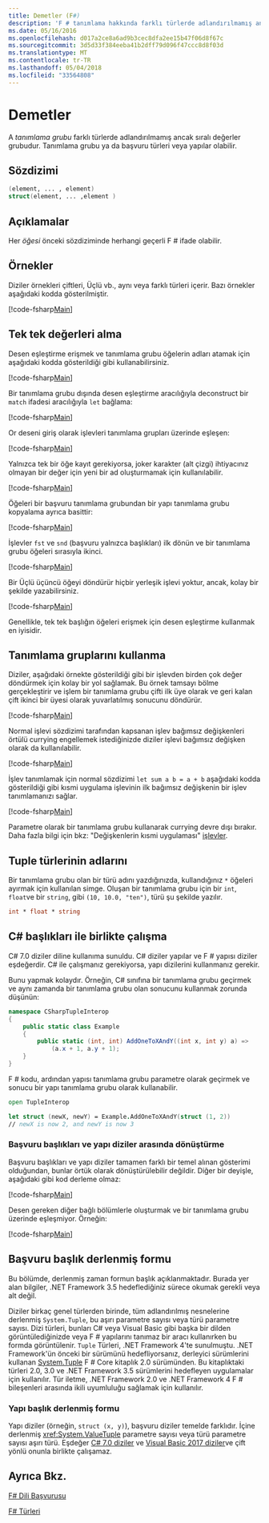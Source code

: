 ```yaml
---
title: Demetler (F#)
description: 'F # tanımlama hakkında farklı türlerde adlandırılmamış ancak sıralı değerler gruplandırması öğrenin.'
ms.date: 05/16/2016
ms.openlocfilehash: d017a2ce8a6ad9b3cec8dfa2ee15b47f06d8f67c
ms.sourcegitcommit: 3d5d33f384eeba41b2dff79d096f47ccc8d8f03d
ms.translationtype: MT
ms.contentlocale: tr-TR
ms.lasthandoff: 05/04/2018
ms.locfileid: "33564808"
---
```

# <a name="tuples"></a>Demetler

A *tanımlama grubu* farklı türlerde adlandırılmamış ancak sıralı değerler grubudur.  Tanımlama grubu ya da başvuru türleri veya yapılar olabilir.

## <a name="syntax"></a>Sözdizimi

```fsharp
(element, ... , element)
struct(element, ... ,element )
```
## <a name="remarks"></a>Açıklamalar
Her *öğesi* önceki sözdiziminde herhangi geçerli F # ifade olabilir.

## <a name="examples"></a>Örnekler
Diziler örnekleri çiftleri, Üçlü vb., aynı veya farklı türleri içerir. Bazı örnekler aşağıdaki kodda gösterilmiştir.

[!code-fsharp[Main](../../../samples/snippets/fsharp/tuples/basic-examples.fsx#L6-L21)]
    
## <a name="obtaining-individual-values"></a>Tek tek değerleri alma
Desen eşleştirme erişmek ve tanımlama grubu öğelerin adları atamak için aşağıdaki kodda gösterildiği gibi kullanabilirsiniz.

[!code-fsharp[Main](../../../samples/snippets/fsharp/tuples/basic-examples.fsx#L27-L29)]

Bir tanımlama grubu dışında desen eşleştirme aracılığıyla deconstruct bir `match` ifadesi aracılığıyla `let` bağlama:

[!code-fsharp[Main](../../../samples/snippets/fsharp/tuples/basic-examples.fsx#L34-L37)]

Or deseni giriş olarak işlevleri tanımlama grupları üzerinde eşleşen:

[!code-fsharp[Main](../../../samples/snippets/fsharp/tuples/basic-examples.fsx#L43-L47)]

Yalnızca tek bir öğe kayıt gerekiyorsa, joker karakter (alt çizgi) ihtiyacınız olmayan bir değer için yeni bir ad oluşturmamak için kullanılabilir.

[!code-fsharp[Main](../../../samples/snippets/fsharp/tuples/basic-examples.fsx#L53-L54)]

Öğeleri bir başvuru tanımlama grubundan bir yapı tanımlama grubu kopyalama ayrıca basittir:

[!code-fsharp[Main](../../../samples/snippets/fsharp/tuples/basic-examples.fsx#L62-L66)]

İşlevler `fst` ve `snd` (başvuru yalnızca başlıkları) ilk dönün ve bir tanımlama grubu öğeleri sırasıyla ikinci.

[!code-fsharp[Main](../../../samples/snippets/fsharp/tuples/basic-examples.fsx#L72-L73)]

Bir Üçlü üçüncü öğeyi döndürür hiçbir yerleşik işlevi yoktur, ancak, kolay bir şekilde yazabilirsiniz.

[!code-fsharp[Main](../../../samples/snippets/fsharp/tuples/basic-examples.fsx#L78-L78)]

Genellikle, tek tek başlığın öğeleri erişmek için desen eşleştirme kullanmak en iyisidir.

## <a name="using-tuples"></a>Tanımlama gruplarını kullanma
Diziler, aşağıdaki örnekte gösterildiği gibi bir işlevden birden çok değer döndürmek için kolay bir yol sağlamak. Bu örnek tamsayı bölme gerçekleştirir ve işlem bir tanımlama grubu çifti ilk üye olarak ve geri kalan çift ikinci bir üyesi olarak yuvarlatılmış sonucunu döndürür.

[!code-fsharp[Main](../../../samples/snippets/fsharp/tuples/basic-examples.fsx#L83-L86)]

Normal işlevi sözdizimi tarafından kapsanan işlev bağımsız değişkenleri örtülü currying engellemek istediğinizde diziler işlevi bağımsız değişken olarak da kullanılabilir.

[!code-fsharp[Main](../../../samples/snippets/fsharp/tuples/basic-examples.fsx#L88-L88)]

İşlev tanımlamak için normal sözdizimi `let sum a b = a + b` aşağıdaki kodda gösterildiği gibi kısmi uygulama işlevinin ilk bağımsız değişkenin bir işlev tanımlamanızı sağlar.

[!code-fsharp[Main](../../../samples/snippets/fsharp/tuples/basic-examples.fsx#L90-L94)]

Parametre olarak bir tanımlama grubu kullanarak currying devre dışı bırakır. Daha fazla bilgi için bkz: "Değişkenlerin kısmi uygulaması" [işlevler](functions/index.md).

## <a name="names-of-tuple-types"></a>Tuple türlerinin adlarını
Bir tanımlama grubu olan bir türü adını yazdığınızda, kullandığınız `*` öğeleri ayırmak için kullanılan simge. Oluşan bir tanımlama grubu için bir `int`, `float`ve bir `string`, gibi `(10, 10.0, "ten")`, türü şu şekilde yazılır.

```fsharp
int * float * string
```

## <a name="interoperation-with-c-tuples"></a>C# başlıkları ile birlikte çalışma

C# 7.0 diziler diline kullanıma sunuldu.  C# diziler yapılar ve F # yapısı diziler eşdeğerdir.  C# ile çalışmanız gerekiyorsa, yapı dizilerini kullanmanız gerekir.

Bunu yapmak kolaydır.  Örneğin, C# sınıfına bir tanımlama grubu geçirmek ve aynı zamanda bir tanımlama grubu olan sonucunu kullanmak zorunda düşünün:

```csharp
namespace CSharpTupleInterop
{
    public static class Example
    {
        public static (int, int) AddOneToXAndY((int x, int y) a) =>
            (a.x + 1, a.y + 1);
    }
}
```

F # kodu, ardından yapısı tanımlama grubu parametre olarak geçirmek ve sonucu bir yapı tanımlama grubu olarak kullanabilir.

```fsharp
open TupleInterop

let struct (newX, newY) = Example.AddOneToXAndY(struct (1, 2))
// newX is now 2, and newY is now 3
```

### <a name="converting-between-reference-tuples-and-struct-tuples"></a>Başvuru başlıkları ve yapı diziler arasında dönüştürme

Başvuru başlıkları ve yapı diziler tamamen farklı bir temel alınan gösterimi olduğundan, bunlar örtük olarak dönüştürülebilir değildir.  Diğer bir deyişle, aşağıdaki gibi kod derleme olmaz:

[!code-fsharp[Main](../../../samples/snippets/fsharp/tuples/interop.fsx#L5-L12)]

Desen gereken diğer bağlı bölümlerle oluşturmak ve bir tanımlama grubu üzerinde eşleşmiyor.  Örneğin:

[!code-fsharp[Main](../../../samples/snippets/fsharp/tuples/interop.fsx#L18-L22)]

## <a name="compiled-form-of-reference-tuples"></a>Başvuru başlık derlenmiş formu
Bu bölümde, derlenmiş zaman formun başlık açıklanmaktadır.  Burada yer alan bilgiler, .NET Framework 3.5 hedeflediğiniz sürece okumak gerekli veya alt değil.

Diziler birkaç genel türlerden birinde, tüm adlandırılmış nesnelerine derlenmiş `System.Tuple`, bu aşırı parametre sayısı veya türü parametre sayısı. Dizi türleri, bunları C# veya Visual Basic gibi başka bir dilden görüntülediğinizde veya F # yapılarını tanımaz bir aracı kullanırken bu formda görüntülenir. `Tuple` Türleri, .NET Framework 4'te sunulmuştu. .NET Framework'ün önceki bir sürümünü hedefliyorsanız, derleyici sürümlerini kullanan [System.Tuple](https://msdn.microsoft.com/library/5ac7953d-acdc-4a58-bfb7-c1f6406c0fa3) F # Core kitaplık 2.0 sürümünden. Bu kitaplıktaki türleri 2.0, 3.0 ve .NET Framework 3.5 sürümlerini hedefleyen uygulamalar için kullanılır. Tür iletme, .NET Framework 2.0 ve .NET Framework 4 F # bileşenleri arasında ikili uyumluluğu sağlamak için kullanılır.

### <a name="compiled-form-of-struct-tuples"></a>Yapı başlık derlenmiş formu

Yapı diziler (örneğin, `struct (x, y)`), başvuru diziler temelde farklıdır.  İçine derlenmiş <xref:System.ValueTuple> parametre sayısı veya türü parametre sayısı aşırı türü.  Eşdeğer [C# 7.0 diziler](../../csharp/tuples.md) ve [Visual Basic 2017 diziler](../../visual-basic/programming-guide/language-features/data-types/tuples.md)ve çift yönlü onunla birlikte çalışamaz.

## <a name="see-also"></a>Ayrıca Bkz.
[F# Dili Başvurusu](index.md)

[F# Türleri](fsharp-types.md)
